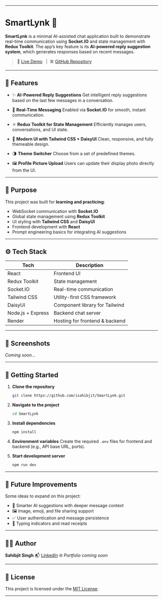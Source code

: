 

---

# SmartLynk 💬

**SmartLynk** is a minimal AI-assisted chat application built to demonstrate real-time communication using **Socket.IO** and state management with **Redux Toolkit**. The app’s key feature is its **AI-powered reply suggestion system**, which generates responses based on recent messages.

> 🚀 [Live Demo](https://smartlynk-frontend.onrender.com/login)   |  🛠️ [GitHub Repository](https://github.com/isahibjit/SmartLynk)

---

## 🧠 Features

* ✨ **AI-Powered Reply Suggestions**
  Get intelligent reply suggestions based on the last few messages in a conversation.

* 📡 **Real-Time Messaging**
  Enabled via **Socket.IO** for smooth, instant communication.

* ⚛️ **Redux Toolkit for State Management**
  Efficiently manages users, conversations, and UI state.

* 🎨 **Modern UI with Tailwind CSS + DaisyUI**
  Clean, responsive, and fully themeable design.

* 🌗 **Theme Switcher**
  Choose from a set of predefined themes.

* 🖼️ **Profile Picture Upload**
  Users can update their display photo directly from the UI.

---

## 🎯 Purpose

This project was built for **learning and practicing**:

* WebSocket communication with **Socket.IO**
* Global state management using **Redux Toolkit**
* UI styling with **Tailwind CSS** and **DaisyUI**
* Frontend development with **React**
* Prompt engineering basics for integrating AI suggestions

---

## ⚙️ Tech Stack

| Tech              | Description                    |
| ----------------- | ------------------------------ |
| React             | Frontend UI                    |
| Redux Toolkit     | State management               |
| Socket.IO         | Real-time communication        |
| Tailwind CSS      | Utility-first CSS framework    |
| DaisyUI           | Component library for Tailwind |
| Node.js + Express | Backend chat server            |
| Render            | Hosting for frontend & backend |

---

## 📸 Screenshots

*Coming soon...*

---

## 🚀 Getting Started

1. **Clone the repository**

   ```bash
   git clone https://github.com/isahibjit/SmartLynk.git
   ```

2. **Navigate to the project**

   ```bash
   cd SmartLynk
   ```

3. **Install dependencies**

   ```bash
   npm install
   ```

4. **Environment variables**
   Create the required `.env` files for frontend and backend (e.g., API base URL, ports).

5. **Start development server**

   ```bash
   npm run dev
   ```

---

## 🌱 Future Improvements

Some ideas to expand on this project:

* 🤖 Smarter AI suggestions with deeper message context
* 🖼️ Image, emoji, and file sharing support
* ✅ User authentication and message persistence
* 🔔 Typing indicators and read receipts

---

## 👨‍💻 Author

**Sahibjit Singh**
📬 [LinkedIn](https://www.linkedin.com/in/sahibjit-singh/)
🌐 *Portfolio coming soon*

---

## 📄 License

This project is licensed under the [MIT License](LICENSE).

---

